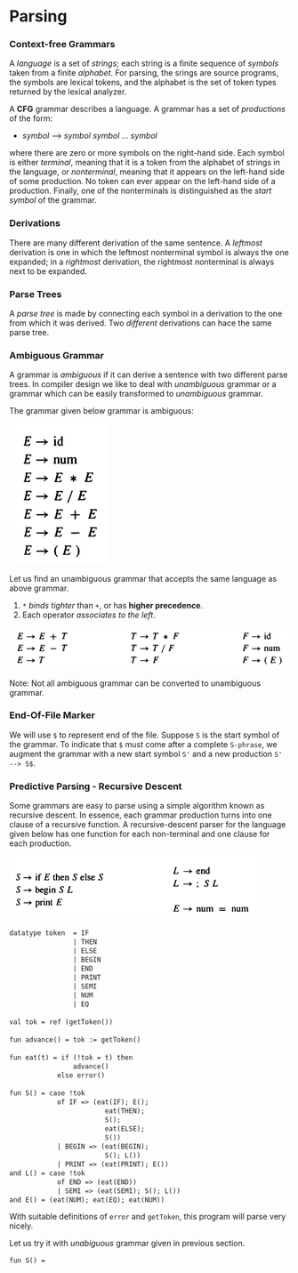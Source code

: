 # Parsing

### Context-free Grammars

A _language_ is a set of _strings_; each string is a finite sequence of _symbols_ taken from a finite _alphabet_. For parsing, the srings are source programs, the symbols are lexical tokens, and the alphabet is the set of token types returned by the lexical analyzer.

A __CFG__ grammar describes a language. A grammar has a set of _productions_ of the form:

* _symbol_ --> _symbol_ _symbol_ ... _symbol_

where there are zero or more symbols on the right-hand side. Each symbol is either _terminal_, meaning that it is a token from the alphabet of strings in the language, or _nonterminal_, meaning that it appears on the left-hand side of some production. No token can ever appear on the left-hand side of a production. Finally, one of the nonterminals is distinguished as the _start symbol_ of the grammar.

### Derivations

There are many different derivation of the same sentence. A _leftmost_ derivation is one in which the leftmost nonterminal symbol is always the one expanded; in a _rightmost_ derivation, the rightmost nonterminal is always next to be expanded.

### Parse Trees

A _parse tree_ is made by connecting each symbol in a derivation to the one from which it was derived. Two _different_ derivations can hace the same parse tree.

### Ambiguous Grammar

A grammar is _ambiguous_ if it can derive a sentence with two different parse trees. In compiler design we like to deal with _unambiguous_ grammar or a grammar which can be easily transformed to _unambiguous_ grammar.

The grammar given below grammar is ambiguous:

![Ambiguous Grammar](img/grammar35.png)

Let us find an unambiguous grammar that accepts the same language as above grammar. 

1. `*` _binds tighter_ than `+`, or has __higher precedence__.
2. Each operator _associates to the left_.

![Unambiguous Grammar](img/unambiguous.png)

Note: Not all ambiguous grammar can be converted to unambiguous grammar.

### End-Of-File Marker

We will use `$` to represent end of the file. Suppose `S` is the start symbol of the grammar. To indicate that `$` must come after a complete `S-phrase`, we augment the grammar with a new start symbol `S'` and a new production `S' --> S$`.

### Predictive Parsing - Recursive Descent

Some grammars are easy to parse using a simple algorithm known as recursive descent. In essence, each grammar production turns into one clause of a recursive function. A recursive-descent parser for the language given below has one function for each non-terminal and one clause for each production.

![](img/predictiveParsingGrm.png)


```
datatype token  = IF
                | THEN
                | ELSE
                | BEGIN
                | END 
                | PRINT
                | SEMI 
                | NUM
                | EQ

val tok = ref (getToken())

fun advance() = tok := getToken()

fun eat(t) = if (!tok = t) then
                advance()
            else error()

fun S() = case !tok
            of IF => (eat(IF); E();
                        eat(THEN);
                        S();
                        eat(ELSE);
                        S())
            | BEGIN => (eat(BEGIN);
                        S(); L())
            | PRINT => (eat(PRINT); E())
and L() = case !tok
            of END => (eat(END))
            | SEMI => (eat(SEMI); S(); L())
and E() = (eat(NUM); eat(EQ); eat(NUM))
```

With suitable definitions of `error` and `getToken`, this program will parse very nicely.

Let us try it with _unabiguous_ grammar given in previous section. 

```
fun S() = 
```